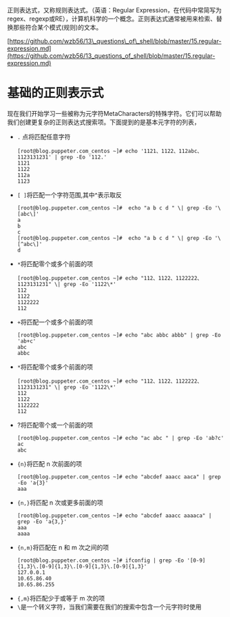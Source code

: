 正则表达式，又称规则表达式。（英语：Regular Expression，在代码中常简写为regex、regexp或RE），计算机科学的一个概念。正则表达式通常被用来检索、替换那些符合某个模式\(规则\)的文本。

[https://github.com/wzb56/13\_questions\_of\_shell/blob/master/15.regular-expression.md](https://github.com/wzb56/13_questions_of_shell/blob/master/15.regular-expression.md)

# 基础的正则表示式

现在我们开始学习一些被称为元字符MetaCharacters的特殊字符。它们可以帮助我们创建更复杂的正则表达式搜索项。下面提到的是基本元字符的列表，

* `.` 点将匹配任意字符
  ```
  [root@blog.puppeter.com_centos ~]# echo '1121、1122、112abc、1123131231' | grep -Eo '112.'
  1121
  1122
  112a
  1123
  ```
* `[ ]`将匹配一个字符范围,其中^表示取反
  ```
  [root@blog.puppeter.com_centos ~]#  echo "a b c d " \| grep -Eo '\[abc\]'
  a
  b
  c
  [root@blog.puppeter.com_centos ~]#  echo "a b c d " \| grep -Eo '\[^abc\]'
  d
  ```
* `*`将匹配零个或多个前面的项
  ```
  [root@blog.puppeter.com_centos ~]# echo "112、1122、1122222、1123131231" \| grep -Eo '1122\*'  
  112  
  1122  
  1122222  
  112
  ```
* `+`将匹配一个或多个前面的项
  ```
  [root@blog.puppeter.com_centos ~]# echo "abc abbc abbb" | grep -Eo 'ab+c'
  abc
  abbc
  ```
* `*`将匹配零个或多个前面的项
  ```
  [root@blog.puppeter.com_centos ~]# echo "112、1122、1122222、1123131231" \| grep -Eo '1122\*'  
  112  
  1122  
  1122222  
  112
  ```
* ?将匹配零个或一个前面的项
  ```
  [root@blog.puppeter.com_centos ~]# echo "ac abc " | grep -Eo 'ab?c'
  ac
  abc
  ```
* `{n}`将匹配 n 次前面的项
  ```
  [root@blog.puppeter.com_centos ~]# echo "abcdef aaacc aaca" | grep -Eo 'a{3}'
  aaa
  ```
* `{n,}`将匹配 n 次或更多前面的项
  ```
  [root@blog.puppeter.com_centos ~]# echo "abcdef aaacc aaaaca" | grep -Eo 'a{3,}'
  aaa
  aaaa
  ```
* `{n,m}`将匹配在 n 和 m 次之间的项
  ```
  [root@blog.puppeter.com_centos ~]# ifconfig | grep -Eo '[0-9]{1,3}\.[0-9]{1,3}\.[0-9]{1,3}\.[0-9]{1,3}'
  127.0.0.1
  10.65.86.40
  10.65.86.255
  ```
* `{,m}`将匹配少于或等于 m 次的项
* `\`是一个转义字符，当我们需要在我们的搜索中包含一个元字符时使用



